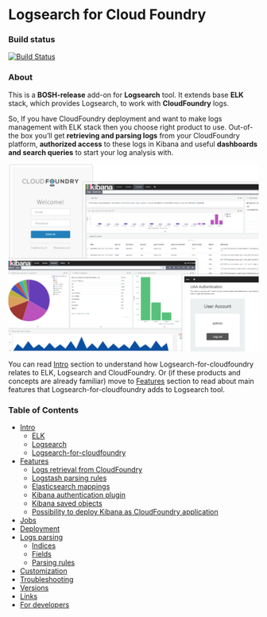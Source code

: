 # Logsearch for Cloud Foundry

### Build status

[![Build Status](https://travis-ci.org/cloudfoundry-community/logsearch-for-cloudfoundry.svg?branch=master)](https://travis-ci.org/cloudfoundry-community/logsearch-for-cloudfoundry)


### About

This is a **BOSH-release** add-on for **Logsearch** tool. It extends base **ELK** stack, which provides Logsearch, to work with **CloudFoundry** logs.

So, If you have CloudFoundry deployment and want to make logs management with ELK stack then you choose right product to use. Out-of-the box you’ll get **retrieving and parsing logs** from your CloudFoundry platform, **authorized access** to these logs in Kibana and useful **dashboards and search queries** to start your log analysis with.

![Logsearch for CloudFoundry ELK](docs/img/overview.png)

You can read [Intro](docs/intro.md) section to understand how Logsearch-for-cloudfoundry relates to ELK, Logsearch and CloudFoundry. Or (if these products and concepts are already familiar) move to [Features](docs/features.md) section to read about main features that Logsearch-for-cloudfoundry adds to Logsearch tool.

### Table of Contents

* [Intro](docs/intro.md)
  * [ELK](docs/intro.md#elk)
  * [Logsearch](docs/intro.md#logsearch)
  * [Logsearch-for-cloudfoundry](docs/intro.md#logsearch-for-cloudfoundry)
* [Features](docs/features.md)
  * [Logs retrieval from CloudFoundry](docs/features.md#logs-retrieval-from-cloudfoundry)
  * [Logstash parsing rules](docs/features.md#logstash-parsing-rules)
  * [Elasticsearch mappings](docs/features.md#elasticsearch-mappings)
  * [Kibana authentication plugin](docs/features.md#kibana-authentication-plugin)
  * [Kibana saved objects](docs/features.md#kibana-saved-objects)
  * [Possibility to deploy Kibana as CloudFoundry application](docs/features.md#possibility-to-deploy-kibana-as-cloudfoundry-application)
* [Jobs](docs/jobs.md) 
* [Deployment](docs/deployment.md)
* [Logs parsing](docs/logs-parsing.md)
  * [Indices](docs/logs-parsing.md#indices)
  * [Fields](docs/logs-parsing.md#fields)
  * [Parsing rules](docs/logs-parsing.md#parsing-rules)
* [Customization](docs/customization.md)
* [Troubleshooting](docs/troubleshooting.md)
* [Versions](docs/versions.md)
* [Links](docs/links.md)
* [For developers](docs/for-developers.md)
